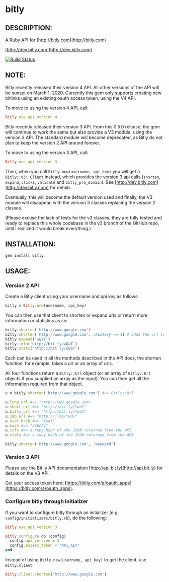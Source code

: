 # bitly

## DESCRIPTION:

A Ruby API for [http://bitly.com](http://bitly.com)

[http://dev.bitly.com](http://dev.bitly.com)

[![Build Status](https://travis-ci.org/philnash/bitly.svg?branch=master)](https://travis-ci.org/philnash/bitly)

## NOTE:
Bitly recently released their version 4 API. All other versions of the API will be sunset on March 1, 2020. Currently this gem only supports creating new bitlinks using an existing oauth access token, using the V4 API.

To move to using the version 4 API, call:

```ruby
Bitly.use_api_version_4
```

Bitly recently released their version 3 API. From this 0.5.0 release, the gem will continue to work the same but also provide a V3 module, using the version 3 API. The standard module will become deprecated, as Bitly do not plan to keep the version 2 API around forever.

To move to using the version 3 API, call:

```ruby
Bitly.use_api_version_3
```

Then, when you call ``Bitly.new(username, api_key)`` you will get a ``Bitly::V3::Client`` instead, which provides the version 3 api calls (``shorten``, ``expand``, ``clicks``, ``validate`` and ``bitly_pro_domain``). See [http://dev.bitly.com](http://dev.bitly.com) for details.

Eventually, this will become the default version used and finally, the V3 module will disappear, with the version 3 classes replacing the version 2 classes.

(Please excuse the lack of tests for the v3 classes, they are fully tested and ready to replace this whole codebase in the v3 branch of the GitHub repo, until I realized it would break everything.)

## INSTALLATION:

    gem install bitly

## USAGE:

### Version 2 API

Create a Bitly client using your username and api key as follows:

```ruby
bitly = Bitly.new(username, api_key)
```

You can then use that client to shorten or expand urls or return more information or statistics as so:

```ruby
bitly.shorten('http://www.google.com')
bitly.shorten('http://www.google.com', :history => 1) # adds the url to the api user's history
bitly.expand('wQaT')
bitly.info('http://bit.ly/wQaT')
bitly.stats('http://bit.ly/wQaT')
```

Each can be used in all the methods described in the API docs, the shorten function, for example, takes a url or an array of urls.

All four functions return a ``Bitly::Url`` object (or an array of ``Bitly::Url`` objects if you supplied an array as the input). You can then get all the information required from that object.

```ruby
u = bitly.shorten('http://www.google.com') #=> Bitly::Url

u.long_url #=> "http://www.google.com"
u.short_url #=> "http://bit.ly/Ywd1"
u.bitly_url #=> "http://bit.ly/Ywd1"
u.jmp_url #=> "http://j.mp/Ywd1"
u.user_hash #=> "Ywd1"
u.hash #=> "2V6CFi"
u.info #=> a ruby hash of the JSON returned from the API
u.stats #=> a ruby hash of the JSON returned from the API

bitly.shorten('http://www.google.com', 'keyword')
```

### Version 3 API

Please see the Bit.ly API documentation [http://api.bit.ly](http://api.bit.ly) for details on the V3 API.

Get your access token here: [https://bitly.com/a/oauth_apps](https://bitly.com/a/oauth_apps).

### Configure bitly through initializer

If you want to configure bitly through an initializer (e.g. `config/initializers/bitly.rb`), do the following:

```ruby
Bitly.use_api_version_3

Bitly.configure do |config|
  config.api_version = 3
  config.access_token = "API_KEY"
end
```

Instead of using `Bitly.new(username, api_key)` to get the client, use `Bitly.client`:

```ruby
Bitly.client.shorten('http://www.google.com')
```
